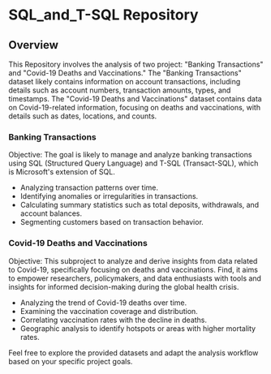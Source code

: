 # SQL_and_T-SQL Repository

## Overview

This Repository involves the analysis of two project: "Banking Transactions" and "Covid-19 Deaths and Vaccinations." The "Banking Transactions" dataset likely contains information on account transactions, including details such as account numbers, transaction amounts, types, and timestamps. The "Covid-19 Deaths and Vaccinations" dataset contains data on Covid-19-related information, focusing on deaths and vaccinations, with details such as dates, locations, and counts.

### Banking Transactions
Objective: The goal is likely to manage and analyze banking transactions using SQL (Structured Query Language) and T-SQL (Transact-SQL), which is Microsoft's extension of SQL.
- Analyzing transaction patterns over time.
- Identifying anomalies or irregularities in transactions.
- Calculating summary statistics such as total deposits, withdrawals, and account balances.
- Segmenting customers based on transaction behavior.

### Covid-19 Deaths and Vaccinations
Objective: This subproject to analyze and derive insights from data related to Covid-19, specifically focusing on deaths and vaccinations. Find, it aims to empower researchers, policymakers, and data enthusiasts with tools and insights for informed decision-making during the global health crisis.
- Analyzing the trend of Covid-19 deaths over time.
- Examining the vaccination coverage and distribution.
- Correlating vaccination rates with the decline in deaths.
- Geographic analysis to identify hotspots or areas with higher mortality rates.

Feel free to explore the provided datasets and adapt the analysis workflow based on your specific project goals.

